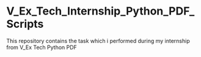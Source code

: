 # V_Ex_Tech_Internship_Python_PDF_Scripts
This repository contains the task which i performed during my internship from V_Ex Tech Python PDF
